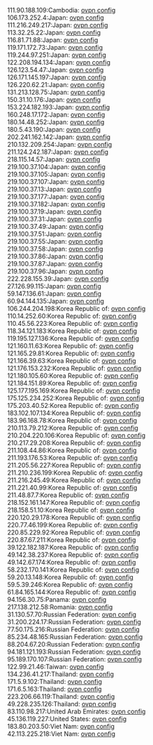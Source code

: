 111.90.188.109:Cambodia: [ovpn config](vpn/111_90_188_109.ovpn)  
106.173.252.4:Japan: [ovpn config](vpn/106_173_252_4.ovpn)  
111.216.249.217:Japan: [ovpn config](vpn/111_216_249_217.ovpn)  
113.32.25.22:Japan: [ovpn config](vpn/113_32_25_22.ovpn)  
116.81.71.88:Japan: [ovpn config](vpn/116_81_71_88.ovpn)  
119.171.172.73:Japan: [ovpn config](vpn/119_171_172_73.ovpn)  
119.244.97.251:Japan: [ovpn config](vpn/119_244_97_251.ovpn)  
122.208.194.134:Japan: [ovpn config](vpn/122_208_194_134.ovpn)  
126.123.54.47:Japan: [ovpn config](vpn/126_123_54_47.ovpn)  
126.171.145.197:Japan: [ovpn config](vpn/126_171_145_197.ovpn)  
126.220.62.21:Japan: [ovpn config](vpn/126_220_62_21.ovpn)  
131.213.128.75:Japan: [ovpn config](vpn/131_213_128_75.ovpn)  
150.31.10.176:Japan: [ovpn config](vpn/150_31_10_176.ovpn)  
153.224.182.193:Japan: [ovpn config](vpn/153_224_182_193.ovpn)  
160.248.17.172:Japan: [ovpn config](vpn/160_248_17_172.ovpn)  
180.14.48.252:Japan: [ovpn config](vpn/180_14_48_252.ovpn)  
180.5.43.190:Japan: [ovpn config](vpn/180_5_43_190.ovpn)  
202.241.162.142:Japan: [ovpn config](vpn/202_241_162_142.ovpn)  
210.132.209.254:Japan: [ovpn config](vpn/210_132_209_254.ovpn)  
211.124.242.187:Japan: [ovpn config](vpn/211_124_242_187.ovpn)  
218.115.14.57:Japan: [ovpn config](vpn/218_115_14_57.ovpn)  
219.100.37.104:Japan: [ovpn config](vpn/219_100_37_104.ovpn)  
219.100.37.105:Japan: [ovpn config](vpn/219_100_37_105.ovpn)  
219.100.37.107:Japan: [ovpn config](vpn/219_100_37_107.ovpn)  
219.100.37.13:Japan: [ovpn config](vpn/219_100_37_13.ovpn)  
219.100.37.177:Japan: [ovpn config](vpn/219_100_37_177.ovpn)  
219.100.37.182:Japan: [ovpn config](vpn/219_100_37_182.ovpn)  
219.100.37.19:Japan: [ovpn config](vpn/219_100_37_19.ovpn)  
219.100.37.31:Japan: [ovpn config](vpn/219_100_37_31.ovpn)  
219.100.37.49:Japan: [ovpn config](vpn/219_100_37_49.ovpn)  
219.100.37.51:Japan: [ovpn config](vpn/219_100_37_51.ovpn)  
219.100.37.55:Japan: [ovpn config](vpn/219_100_37_55.ovpn)  
219.100.37.58:Japan: [ovpn config](vpn/219_100_37_58.ovpn)  
219.100.37.86:Japan: [ovpn config](vpn/219_100_37_86.ovpn)  
219.100.37.87:Japan: [ovpn config](vpn/219_100_37_87.ovpn)  
219.100.37.96:Japan: [ovpn config](vpn/219_100_37_96.ovpn)  
222.228.155.39:Japan: [ovpn config](vpn/222_228_155_39.ovpn)  
27.126.99.115:Japan: [ovpn config](vpn/27_126_99_115.ovpn)  
59.147.136.61:Japan: [ovpn config](vpn/59_147_136_61.ovpn)  
60.94.144.135:Japan: [ovpn config](vpn/60_94_144_135.ovpn)  
106.244.204.198:Korea Republic of: [ovpn config](vpn/106_244_204_198.ovpn)  
110.14.252.60:Korea Republic of: [ovpn config](vpn/110_14_252_60.ovpn)  
110.45.56.223:Korea Republic of: [ovpn config](vpn/110_45_56_223.ovpn)  
118.34.121.183:Korea Republic of: [ovpn config](vpn/118_34_121_183.ovpn)  
119.195.127.136:Korea Republic of: [ovpn config](vpn/119_195_127_136.ovpn)  
121.160.11.63:Korea Republic of: [ovpn config](vpn/121_160_11_63.ovpn)  
121.165.29.81:Korea Republic of: [ovpn config](vpn/121_165_29_81.ovpn)  
121.166.39.63:Korea Republic of: [ovpn config](vpn/121_166_39_63.ovpn)  
121.176.153.232:Korea Republic of: [ovpn config](vpn/121_176_153_232.ovpn)  
121.180.105.60:Korea Republic of: [ovpn config](vpn/121_180_105_60.ovpn)  
121.184.151.89:Korea Republic of: [ovpn config](vpn/121_184_151_89.ovpn)  
125.177.195.169:Korea Republic of: [ovpn config](vpn/125_177_195_169.ovpn)  
175.125.234.252:Korea Republic of: [ovpn config](vpn/175_125_234_252.ovpn)  
175.203.40.52:Korea Republic of: [ovpn config](vpn/175_203_40_52.ovpn)  
183.102.107.134:Korea Republic of: [ovpn config](vpn/183_102_107_134.ovpn)  
183.96.168.78:Korea Republic of: [ovpn config](vpn/183_96_168_78.ovpn)  
210.113.79.212:Korea Republic of: [ovpn config](vpn/210_113_79_212.ovpn)  
210.204.220.106:Korea Republic of: [ovpn config](vpn/210_204_220_106.ovpn)  
210.217.29.208:Korea Republic of: [ovpn config](vpn/210_217_29_208.ovpn)  
211.108.44.86:Korea Republic of: [ovpn config](vpn/211_108_44_86.ovpn)  
211.193.176.53:Korea Republic of: [ovpn config](vpn/211_193_176_53.ovpn)  
211.205.56.227:Korea Republic of: [ovpn config](vpn/211_205_56_227.ovpn)  
211.210.236.199:Korea Republic of: [ovpn config](vpn/211_210_236_199.ovpn)  
211.216.245.49:Korea Republic of: [ovpn config](vpn/211_216_245_49.ovpn)  
211.221.40.99:Korea Republic of: [ovpn config](vpn/211_221_40_99.ovpn)  
211.48.87.7:Korea Republic of: [ovpn config](vpn/211_48_87_7.ovpn)  
218.152.161.147:Korea Republic of: [ovpn config](vpn/218_152_161_147.ovpn)  
218.158.51.10:Korea Republic of: [ovpn config](vpn/218_158_51_10.ovpn)  
220.120.29.178:Korea Republic of: [ovpn config](vpn/220_120_29_178.ovpn)  
220.77.46.199:Korea Republic of: [ovpn config](vpn/220_77_46_199.ovpn)  
220.85.229.92:Korea Republic of: [ovpn config](vpn/220_85_229_92.ovpn)  
220.87.67.211:Korea Republic of: [ovpn config](vpn/220_87_67_211.ovpn)  
39.122.182.187:Korea Republic of: [ovpn config](vpn/39_122_182_187.ovpn)  
49.142.38.237:Korea Republic of: [ovpn config](vpn/49_142_38_237.ovpn)  
49.142.67.174:Korea Republic of: [ovpn config](vpn/49_142_67_174.ovpn)  
58.232.170.141:Korea Republic of: [ovpn config](vpn/58_232_170_141.ovpn)  
59.20.13.148:Korea Republic of: [ovpn config](vpn/59_20_13_148.ovpn)  
59.5.39.246:Korea Republic of: [ovpn config](vpn/59_5_39_246.ovpn)  
61.84.165.144:Korea Republic of: [ovpn config](vpn/61_84_165_144.ovpn)  
94.156.30.75:Panama: [ovpn config](vpn/94_156_30_75.ovpn)  
217.138.212.58:Romania: [ovpn config](vpn/217_138_212_58.ovpn)  
31.130.57.70:Russian Federation: [ovpn config](vpn/31_130_57_70.ovpn)  
31.200.224.17:Russian Federation: [ovpn config](vpn/31_200_224_17.ovpn)  
77.50.175.216:Russian Federation: [ovpn config](vpn/77_50_175_216.ovpn)  
85.234.48.165:Russian Federation: [ovpn config](vpn/85_234_48_165.ovpn)  
88.204.67.20:Russian Federation: [ovpn config](vpn/88_204_67_20.ovpn)  
94.181.121.193:Russian Federation: [ovpn config](vpn/94_181_121_193.ovpn)  
95.189.170.107:Russian Federation: [ovpn config](vpn/95_189_170_107.ovpn)  
122.99.21.46:Taiwan: [ovpn config](vpn/122_99_21_46.ovpn)  
134.236.41.217:Thailand: [ovpn config](vpn/134_236_41_217.ovpn)  
171.5.9.102:Thailand: [ovpn config](vpn/171_5_9_102.ovpn)  
171.6.5.163:Thailand: [ovpn config](vpn/171_6_5_163.ovpn)  
223.206.66.119:Thailand: [ovpn config](vpn/223_206_66_119.ovpn)  
49.228.235.126:Thailand: [ovpn config](vpn/49_228_235_126.ovpn)  
83.110.98.217:United Arab Emirates: [ovpn config](vpn/83_110_98_217.ovpn)  
45.136.119.227:United States: [ovpn config](vpn/45_136_119_227.ovpn)  
183.80.203.50:Viet Nam: [ovpn config](vpn/183_80_203_50.ovpn)  
42.113.225.218:Viet Nam: [ovpn config](vpn/42_113_225_218.ovpn)  
